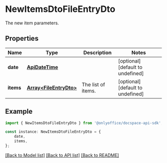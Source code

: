 # NewItemsDtoFileEntryDto

The new item parameters.

## Properties

Name | Type | Description | Notes
------------ | ------------- | ------------- | -------------
**date** | [**ApiDateTime**](ApiDateTime.md) |  | [optional] [default to undefined]
**items** | [**Array&lt;FileEntryDto&gt;**](FileEntryDto.md) | The list of items. | [optional] [default to undefined]

## Example

```typescript
import { NewItemsDtoFileEntryDto } from '@onlyoffice/docspace-api-sdk';

const instance: NewItemsDtoFileEntryDto = {
    date,
    items,
};
```

[[Back to Model list]](../README.md#documentation-for-models) [[Back to API list]](../README.md#documentation-for-api-endpoints) [[Back to README]](../README.md)
